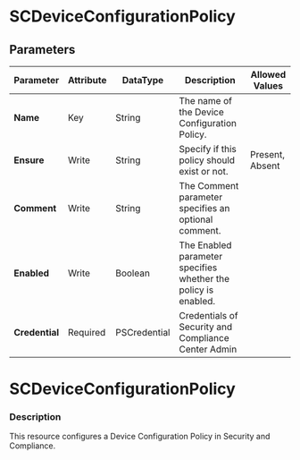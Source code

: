 ﻿# SCDeviceConfigurationPolicy

## Parameters

| Parameter | Attribute | DataType | Description | Allowed Values |
| --- | --- | --- | --- | --- |
| **Name** | Key | String | The name of the Device Configuration Policy. ||
| **Ensure** | Write | String | Specify if this policy should exist or not. |Present, Absent|
| **Comment** | Write | String | The Comment parameter specifies an optional comment. ||
| **Enabled** | Write | Boolean | The Enabled parameter specifies whether the policy is enabled. ||
| **Credential** | Required | PSCredential | Credentials of Security and Compliance Center Admin ||

# SCDeviceConfigurationPolicy

### Description

This resource configures a Device Configuration Policy in Security and Compliance.


